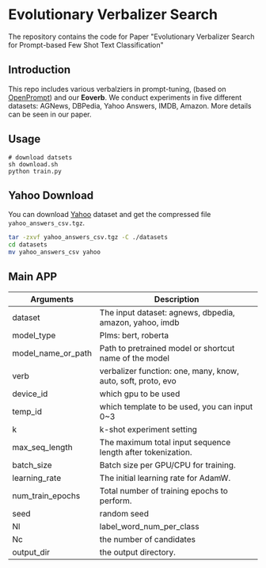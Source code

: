 # Evolutionary Verbalizer Search

The repository contains the code for Paper "Evolutionary Verbalizer Search for
Prompt-based Few Shot Text Classification"

## Introduction

This repo includes various verbalziers in prompt-tuning, (based on [OpenPrompt](https://github.com/thunlp/OpenPrompt)) and our **Eoverb**. We conduct experiments in five different datasets: AGNews, DBPedia, Yahoo Answers, IMDB, Amazon. More details can be seen in our paper.

## Usage

```shell
# download datsets
sh download.sh
python train.py
```

## Yahoo Download

You can download [Yahoo](https://www.heywhale.com/mw/dataset/5d9ff886037db3002d417c5f) dataset and get the compressed file `
yahoo_answers_csv.tgz`.

```sh
tar -zxvf yahoo_answers_csv.tgz -C ./datasets
cd datasets
mv yahoo_answers_csv yahoo
```

## Main APP
| Arguments                | Description                                                  |
| ------------------------ | ------------------------------------------------------------ |
| dataset                | The input dataset: agnews, dbpedia, amazon, yahoo, imdb                                     |
| model_type              | Plms: bert, roberta                                          |
| model_name_or_path             | Path to pretrained model or shortcut name of the model       |
| verb | verbalizer function: one, many, know, auto, soft, proto, evo  |
| device_id | which gpu to be used |
| temp_id | which template to be used, you can input 0~3 |
| k | k-shot experiment setting |
| max_seq_length | The maximum total input sequence length after tokenization. |
| batch_size | Batch size per GPU/CPU for training. |
| learning_rate | The initial learning rate for AdamW.|
| num_train_epochs | Total number of training epochs to perform. |
| seed | random seed|
| Nl | label_word_num_per_class |
| Nc | the number of candidates|
|output_dir| the output directory.|

